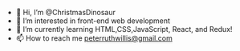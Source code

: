 - 👋 Hi, I’m @ChristmasDinosaur
- 👀 I’m interested in front-end web development
- 🌱 I’m currently learning HTML,CSS,JavaScript, React, and Redux!
- 📫 How to reach me peterruthwillis@gmail.com

<!---
ChristmasDinosaur/ChristmasDinosaur is a ✨ special ✨ repository because its `README.md` (this file) appears on your GitHub profile.
You can click the Preview link to take a look at your changes.
--->

